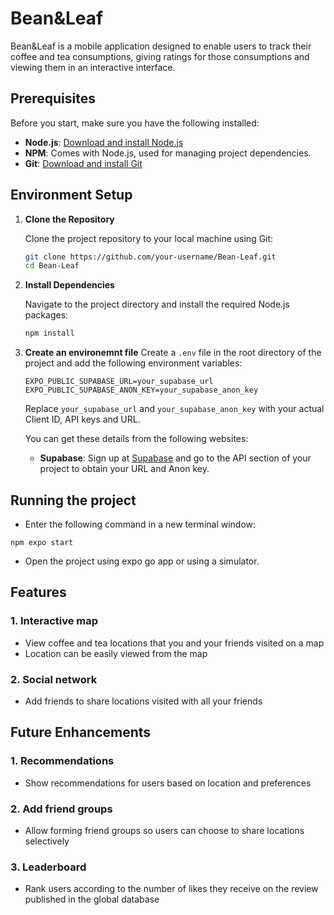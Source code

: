 # Bean&Leaf

Bean&Leaf is a mobile application designed to enable users to track their coffee and tea consumptions, giving ratings for those consumptions and viewing them in an interactive interface.

## Prerequisites

Before you start, make sure you have the following installed:

- **Node.js**: [Download and install Node.js](https://nodejs.org/)
- **NPM**: Comes with Node.js, used for managing project dependencies.
- **Git**: [Download and install Git](https://git-scm.com/)

## Environment Setup

1. **Clone the Repository**

   Clone the project repository to your local machine using Git:

   ```bash
   git clone https://github.com/your-username/Bean-Leaf.git
   cd Bean-Leaf
   ```

2. **Install Dependencies**

   Navigate to the project directory and install the required Node.js packages:

   ```bash
   npm install
   ```

3. **Create an environemnt file**
   Create a `.env` file in the root directory of the project and add the following environment variables:

   ```env
   EXPO_PUBLIC_SUPABASE_URL=your_supabase_url
   EXPO_PUBLIC_SUPABASE_ANON_KEY=your_supabase_anon_key
   ```

   Replace `your_supabase_url` and `your_supabase_anon_key` with your actual Client ID, API keys and URL.

   You can get these details from the following websites:

   - **Supabase**: Sign up at [Supabase](https://supabase.com/dashboard/sign-in?returnTo=%2Fprojects) and go to the API section of your project to obtain your URL and Anon key.

## Running the project

- Enter the following command in a new terminal window:

```
npm expo start
```

- Open the project using expo go app or using a simulator.

## Features

### 1. Interactive map

- View coffee and tea locations that you and your friends visited on a map
- Location can be easily viewed from the map

### 2. Social network

- Add friends to share locations visited with all your friends

## Future Enhancements

### 1. Recommendations

- Show recommendations for users based on location and preferences

### 2. Add friend groups

- Allow forming friend groups so users can choose to share locations selectively

### 3. Leaderboard

- Rank users according to the number of likes they receive on the review published in the global database
